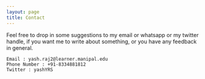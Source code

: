 ```yaml
---
layout: page
title: Contact
---
```


Feel free to drop in some suggestions to my email or whatsapp or my twitter handle, if you want me to write about something, 
or you have any feedback in general. 

	Email : yash.raj2@learner.manipal.edu
	Phone Number : +91-8334881812
	Twitter : yashYRS